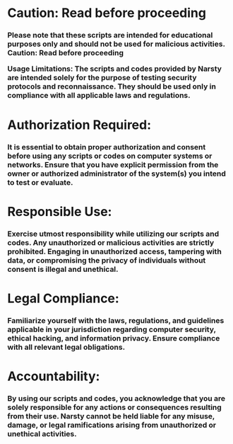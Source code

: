  # Caution: Read before proceeding
    
<h3 h1>
Please note that these scripts are intended for educational purposes only and should not be used for malicious activities.
Caution: Read before proceeding

Usage Limitations:
The scripts and codes provided by Narsty are intended solely for the purpose of testing security protocols and reconnaissance. They should be used only in compliance with all applicable laws and regulations.

# Authorization Required:

<h3 h1>
It is essential to obtain proper authorization and consent before using any scripts or codes on computer systems or networks. Ensure that you have explicit permission from the owner or authorized administrator of the system(s) you intend to test or evaluate.

# Responsible Use:

<h3 h1>
Exercise utmost responsibility while utilizing our scripts and codes. Any unauthorized or malicious activities are strictly prohibited. Engaging in unauthorized access, tampering with data, or compromising the privacy of individuals without consent is illegal and unethical.

# Legal Compliance:

<h3 h1>
Familiarize yourself with the laws, regulations, and guidelines applicable in your jurisdiction regarding computer security, ethical hacking, and information privacy. Ensure compliance with all relevant legal obligations.

# Accountability:

<h3 h1>
By using our scripts and codes, you acknowledge that you are solely responsible for any actions or consequences resulting from their use. Narsty cannot be held liable for any misuse, damage, or legal ramifications arising from unauthorized or unethical activities.
